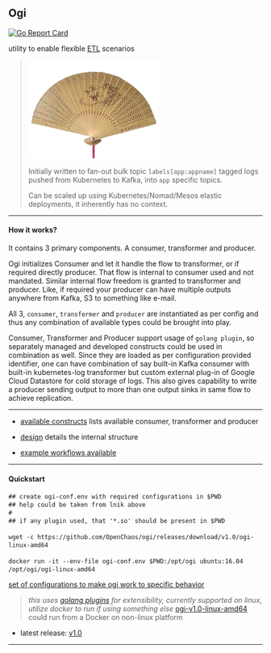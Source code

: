 ## Ogi

[![Go Report Card](https://goreportcard.com/badge/gojekfarm/ogi)](https://goreportcard.com/report/gojekfarm/ogi)


utility to enable flexible [ETL](https://en.wikipedia.org/wiki/Extract,_transform,_load) scenarios

> ![ogi means a japanese fan](docs/ogi.png "ogi means a japanese fan")
>
> Initially written to fan-out bulk topic `labels[app:appname]` tagged logs pushed from Kubernetes to Kafka, into `app` specific topics.
>
> Can be scaled up using Kubernetes/Nomad/Mesos elastic deployments, it inherently has no context.


---

#### How it works?

It contains 3 primary components. A consumer, transformer and producer.

Ogi initializes Consumer and let it handle the flow to transformer, or if required directly producer. That flow is internal to consumer used and not mandated. Similar internal flow freedom is granted to transformer and producer. Like, if required your producer can have multiple outputs anywhere from Kafka, S3 to something like e-mail.

All 3, `consumer`, `transformer` and `producer` are instantiated as per config and thus any combination of available types could be brought into play.

Consumer, Transformer and Producer support usage of `golang plugin`, so separately managed and developed constructs could be used in combination as well.
Since they are loaded as per configuration provided identifier, one can have combination of say built-in Kafka consumer with built-in kubernetes-log transformer but custom external plug-in of Google Cloud Datastore for cold storage of logs.
This also gives capability to write a producer sending output to more than one output sinks in same flow to achieve replication.

---

* [available constructs](./docs/available-constructs.md) lists available consumer, transformer and producer

* [design](./docs/design.md) details the internal structure

* [example workflows available](./docs/example-workflows.md)

---

#### Quickstart

```
## create ogi-conf.env with required configurations in $PWD
## help could be taken from lnik above
#
## if any plugin used, that '*.so' should be present in $PWD

wget -c https://github.com/OpenChaos/ogi/releases/download/v1.0/ogi-linux-amd64

docker run -it --env-file ogi-conf.env $PWD:/opt/ogi ubuntu:16.04 /opt/ogi/ogi-linux-amd64
```

[set of configurations to make ogi work to specific behavior](./docs/config-set.md)

> _this uses [golang plugins](https://golang.org/pkg/plugin/) for extensibility, currently supported on linux, utilize docker to run if using something else_
> [ogi-v1.0-linux-amd64](https://github.com/OpenChaos/ogi/releases/download/v1.0/ogi-linux-amd64) could run from a Docker on non-linux platform

* latest release: [v1.0](https://github.com/OpenChaos/ogi/releases/tag/v1.0)

---
